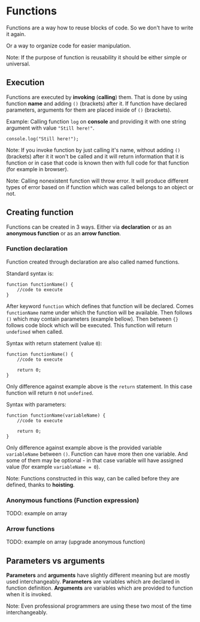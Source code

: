 # Functions

Functions are a way how to reuse blocks of code. So we don't have to write it again.

Or a way to organize code for easier manipulation.

Note: If the purpose of function is reusability it should be either simple or universal.

## Execution

Functions are executed by **invoking** (**calling**) them. That is done by using function **name** and adding `()` (brackets) after it. If function have declared parameters, arguments for them are placed inside of `()` (brackets).

Example: Calling function `log` on **console** and providing it with one string argument with value `"Still here!"`.

    console.log("Still here!");

Note: If you invoke function by just calling it's name, without adding `()` (brackets) after it it won't be called and it will return information that it is function or in case that code is known then with full code for that function (for example in browser).

Note: Calling nonexistent function will throw error. It will produce different types of error based on if function which was called belongs to an object or not.

## Creating function

Functions can be created in 3 ways. Either via **declaration** or as an **anonymous function** or as an **arrow function**.

### Function declaration

Function created through declaration are also called named functions.

Standard syntax is:

    function functionName() {
        //code to execute
    }

After keyword `function` which defines that function will be declared. Comes `functionName` name under which the function will be available. Then follows `()` which may contain parameters (example bellow). Then between `{}` follows code block which will be executed. This function will return `undefined` when called.

Syntax with return statement (value `0`):

    function functionName() {
        //code to execute

        return 0;
    }

Only difference against example above is the `return` statement. In this case function will return `0` not `undefined`.

Syntax with parameters:

    function functionName(variableName) {
        //code to execute

        return 0;
    }

Only difference against example above is the provided variable `variableName` between `()`. Function can have more then one variable. And some of them may be optional - in that case variable will have assigned value (for example `variableName = 0`).

Note: Functions constructed in this way, can be called before they are defined, thanks to **hoisting**.

### Anonymous functions (Function expression)

TODO: example on array

### Arrow functions

TODO: example on array (upgrade anonymous function)

## Parameters vs arguments

**Parameters** and **arguments** have slightly different meaning but are mostly used interchangeably. **Parameters** are variables which are declared in function definition. **Arguments** are variables which are provided to function when it is invoked.

Note: Even professional programmers are using these two most of the time interchangeably.
